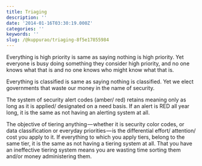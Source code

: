 ```yaml
---
title: Triaging
description: ''
date: '2014-01-16T03:30:19.000Z'
categories: ''
keywords: ''
slug: /@kuppurao/triaging-8f5e17855984
---
```


Everything is high priority is same as saying nothing is high priority. Yet everyone is busy doing something they consider high priority, and no one knows what that is and no one knows who might know what that is.

Everything is classified is same as saying nothing is classified. Yet we elect governments that waste our money in the name of security.

The system of security alert codes (amber/ red) retains meaning only as long as it is applied/ designated on a need basis. If an alert is RED all year long, it is the same as not having an alerting system at all.

The objective of tiering anything — whether it is security color codes, or data classification or everyday priorities — is the differential effort/ attention/ cost you apply to it. If everything to which you apply tiers, belong to the same tier, it is the same as not having a tiering system at all. That you have an ineffective tiering system means you are wasting time sorting them and/or money administering them.